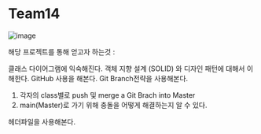 # Team14

![image](https://github.com/user-attachments/assets/eb6368e3-7d29-44d1-b589-f5a4b5a9cd73)



해당 프로젝트를 통해 얻고자 하는것  : 

클래스 다이어그램에 익숙해진다.
객체 지향 설계 (SOLID) 와 디자인 패턴에 대해서 이해한다.
GitHub 사용을 해본다. 
Git Branch전략을 사용해본다. 
 1. 각자의 class별로 push 및 merge a Git Brach into Master
 2. main(Master)로 가기 위해 충돌을 어떻게 해결하는지 알 수 있다.




헤더파일을 사용해본다.
